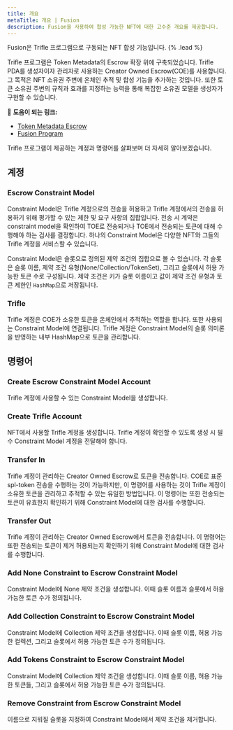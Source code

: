 ```yaml
---
title: 개요
metaTitle: 개요 | Fusion
description: Fusion을 사용하여 합성 가능한 NFT에 대한 고수준 개요를 제공합니다.
---
```


Fusion은 Trifle 프로그램으로 구동되는 NFT 합성 기능입니다. {% .lead %}

Trifle 프로그램은 Token Metadata의 Escrow 확장 위에 구축되었습니다. Trifle PDA를 생성자이자 관리자로 사용하는 Creator Owned Escrow(COE)를 사용합니다. 그 목적은 NFT 소유권 주변에 온체인 추적 및 합성 기능을 추가하는 것입니다. 또한 토큰 소유권 주변의 규칙과 효과를 지정하는 능력을 통해 복잡한 소유권 모델을 생성자가 구현할 수 있습니다.

🔗 **도움이 되는 링크:**

- [Token Metadata Escrow](https://github.com/metaplex-foundation/mpl-token-metadata/tree/main/programs/token-metadata/program/src/processor/escrow)
- [Fusion Program](https://github.com/metaplex-foundation/mpl-trifle/tree/master/programs/trifle)

Trifle 프로그램이 제공하는 계정과 명령어를 살펴보며 더 자세히 알아보겠습니다.

## 계정

### Escrow Constraint Model

Constraint Model은 Trifle 계정으로의 전송을 허용하고 Trifle 계정에서의 전송을 허용하기 위해 평가할 수 있는 제한 및 요구 사항의 집합입니다. 전송 시 계약은 constraint model을 확인하여 TOE로 전송되거나 TOE에서 전송되는 토큰에 대해 수행해야 하는 검사를 결정합니다. 하나의 Constraint Model은 다양한 NFT와 그들의 Trifle 계정을 서비스할 수 있습니다.

Constraint Model은 슬롯으로 정의된 제약 조건의 집합으로 볼 수 있습니다. 각 슬롯은 슬롯 이름, 제약 조건 유형(None/Collection/TokenSet), 그리고 슬롯에서 허용 가능한 토큰 수로 구성됩니다. 제약 조건은 키가 슬롯 이름이고 값이 제약 조건 유형과 토큰 제한인 `HashMap`으로 저장됩니다.

### Trifle

Trifle 계정은 COE가 소유한 토큰을 온체인에서 추적하는 역할을 합니다. 또한 사용되는 Constraint Model에 연결됩니다. Trifle 계정은 Constraint Model의 슬롯 의미론을 반영하는 내부 HashMap으로 토큰을 관리합니다.

## 명령어

### Create Escrow Constraint Model Account

Trifle 계정에 사용할 수 있는 Constraint Model을 생성합니다.

### Create Trifle Account

NFT에서 사용할 Trifle 계정을 생성합니다. Trifle 계정이 확인할 수 있도록 생성 시 필수 Constraint Model 계정을 전달해야 합니다.

### Transfer In

Trifle 계정이 관리하는 Creator Owned Escrow로 토큰을 전송합니다. COE로 표준 spl-token 전송을 수행하는 것이 가능하지만, 이 명령어를 사용하는 것이 Trifle 계정이 소유한 토큰을 관리하고 추적할 수 있는 유일한 방법입니다. 이 명령어는 또한 전송되는 토큰이 유효한지 확인하기 위해 Constraint Model에 대한 검사를 수행합니다.

### Transfer Out

Trifle 계정이 관리하는 Creator Owned Escrow에서 토큰을 전송합니다. 이 명령어는 또한 전송되는 토큰이 제거 허용되는지 확인하기 위해 Constraint Model에 대한 검사를 수행합니다.

### Add None Constraint to Escrow Constraint Model

Constraint Model에 None 제약 조건을 생성합니다. 이때 슬롯 이름과 슬롯에서 허용 가능한 토큰 수가 정의됩니다.

### Add Collection Constraint to Escrow Constraint Model

Constraint Model에 Collection 제약 조건을 생성합니다. 이때 슬롯 이름, 허용 가능한 컬렉션, 그리고 슬롯에서 허용 가능한 토큰 수가 정의됩니다.

### Add Tokens Constraint to Escrow Constraint Model

Constraint Model에 Collection 제약 조건을 생성합니다. 이때 슬롯 이름, 허용 가능한 토큰들, 그리고 슬롯에서 허용 가능한 토큰 수가 정의됩니다.

### Remove Constraint from Escrow Constraint Model

이름으로 지워질 슬롯을 지정하여 Constraint Model에서 제약 조건을 제거합니다.